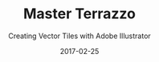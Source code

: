 ---
title: "Master Terrazzo"
subtitle: "Creating Vector Tiles with Adobe Illustrator"
desc: "In this class we’re going to learn how to create Terrazzo artwork in Adobe Illustrator – in vector, with awesome colours and innovative shapes."
external_url: https://ttkb.me/master-terrazzo
date: "2017-02-25"
img: "img/master-terrazzo.png"
background_color: "white"
categories: ['Illustration', 'Graphic Design']
tags: ['Illustrator', 'Terrazzo']
---